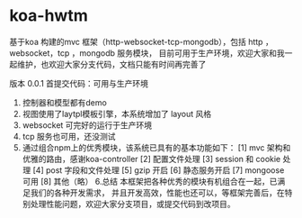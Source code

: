 # koa-hwtm
基于koa 构建的mvc 框架（http-websocket-tcp-mongodb），包括 http ，websocket，tcp ，mongodb 服务模块，
目前可用于生产环境，欢迎大家和我一起维护，也欢迎大家分支代码，文档只能有时间再完善了

版本 0.0.1
首提交代码：可用与生产环境
1. 控制器和模型都有demo
2. 视图使用了laytpl模板引擎，本系统增加了 layout 风格
3. websocket 可完好的运行于生产环境
4. tcp 服务也可用，还没测试
5. 通过组合npm上的优秀模块，该系统已具有的基本功能如下：
  [1] mvc 架构和优雅的路由，感谢koa-controller
  [2] 配置文件处理
  [3] session 和 cookie 处理
  [4] post 字段和文件处理
  [5] gzip 开启
  [6] 静态服务开启
  [7] mongoose 可用
  [8] 其他（略）
6.总结     本框架把各种优秀的模块有机组合在一起，已满足我们的各种开发需求，
并且开发高效，性能也还可以，等框架完善后，在特别处理性能问题，欢迎大家分支项目，或提交代码到改项目。

